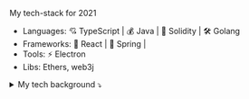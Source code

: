 My tech-stack for 2021

- Languages: 💘 TypeScript | 💰 Java | 💎 Solidity | 🛠 Golang
- Frameworks: 🌈 React | 🍃 Spring | 
- Tools: ⚡️ Electron 
- Libs: Ethers, web3j

<details>
<summary>My tech background ⤵️</summary>

### 2018-2019

- Languages: 🛠 Golang | 💘 TypeScript | 💎 Solidity | 
- Frameworks: 🌈 React | 🅰️ Angular | 
- Tools: ⚡️ Electron 
  
### 2013-2018

- Languages: 😵 C++ | 💘 TypeScript | ♦️ Ruby | 🐘 PHP
- Frameworks: 🟩 Qt | 🅰️ Angular | 
- Tools: ⚡️ Electron 

### 2006-2013

- Languages: 😵 C++ | 🐘 PHP | ♦️ Ruby
- Frameworks: 🟩 Qt | ⚫️ Symfony | 🛤 Rails

</details>

